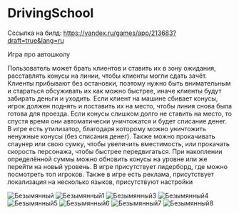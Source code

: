 # DrivingSchool
Сссылка на билд:  https://yandex.ru/games/app/213683?draft=true&lang=ru

Игра про автошколу

Пользователь может брать клиентов и ставить их в зону ожидания, расставлять конусы на линии, чтобы клиенты могли сдать зачёт. Клиенты прибывают без остановки, поэтому нужно быть внимательным и стараться обсуживать их как можно быстрее, иначе клиенты будут забирать деньги и уходить. Если клиент на машине сбивает конусы, игрок должен поднять и поставить их на место, чтобы линия снова была готова для проезда. Если конусы слишком долго не ставить на место, то спустя время они автоматически уничтожатся и будет списание денег. В игре есть утилизатор, благодаря которому можно уничтожить ненужные конусы (без списания денег). Также можно прокачивать спаунер или свою сумку, чтобы увеличить вместимость, или прокачать скорость персонажа, чтобы быстрее передвигаться. При накоплении определённой суммы можно обновить конусы на уровне или же перейти на новый уровень. В игре присутствует лидерборд, где можно посмотреть топ игроков. Также в игре есть реклама, присутствует локализация на несколько языков, присутствуют настройки

![Безымянный](https://user-images.githubusercontent.com/86070050/229615767-cbd18ad3-5906-4b5d-8ebf-bb508146eabf.png)
![Безымянный1](https://user-images.githubusercontent.com/86070050/229615784-725b3400-620f-4dce-ae16-0b754a463075.png)
![Безымянный3](https://user-images.githubusercontent.com/86070050/229615797-9976979d-dcd0-420f-9cc5-45d3cf4962d9.png)
![Безымянный4](https://user-images.githubusercontent.com/86070050/229615848-5a7f748e-3641-4088-a490-7ef839386460.png)
![Безымянный5](https://user-images.githubusercontent.com/86070050/229615859-80b782da-c65d-44cf-9a96-c16468b81a6b.png)
![Безымянный6](https://user-images.githubusercontent.com/86070050/229615888-d7f3f494-3c82-457e-a900-7cac31e7730d.png)
![Безымянный7](https://user-images.githubusercontent.com/86070050/229615910-d7ec77db-ae0e-4247-9cbb-90018534a5d2.png)
![Безымянный8](https://user-images.githubusercontent.com/86070050/229615927-8d0f86ee-6a28-4c38-b300-b34426a434b8.png)
